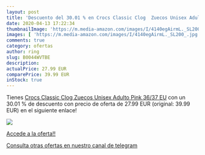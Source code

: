 ```yaml
---
layout: post
title: 'Descuento del 30.01 % en Crocs Classic Clog  Zuecos Unisex Adulto'
date: 2020-04-13 17:22:34
thumbnailImage: 'https://m.media-amazon.com/images/I/4140egAirmL._SL200_.jpg'
images: [ 'https://m.media-amazon.com/images/I/4140egAirmL._SL200_.jpg' ]
comments: true
category: ofertas
author: ring
slug: B0044WVTBE
description:
actualPrice: 27.99 EUR
comparePrice: 39.99 EUR
inStock: true
---
```


Tienes [Crocs Classic Clog  Zuecos Unisex Adulto  Pink  36/37 EU](https://www.amazon.com/dp/B0044WVTBE/?tag=redken08-20) con un 30.01 % de descuento con precio de oferta de 27.99 EUR (original: 39.99 EUR) en el siguiente enlace!

[![](https://m.media-amazon.com/images/I/4140egAirmL._SL200_.jpg)](https://www.amazon.com/dp/B0044WVTBE/?tag=redken08-20)

[Accede a la oferta!!](https://www.amazon.com/dp/B0044WVTBE/?tag=redken08-20)

[Consulta otras ofertas en nuestro canal de telegram](https://t.me/s/ofertas25)
